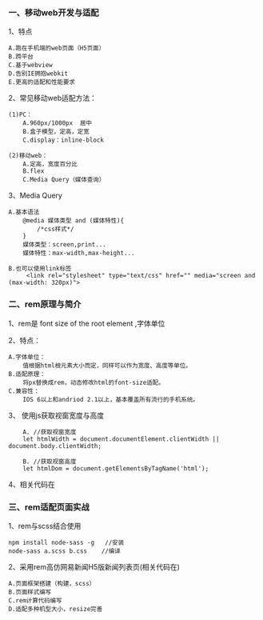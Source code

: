 ### 一、移动web开发与适配
1、特点

    A.跑在手机端的web页面（H5页面）
    B.跨平台
    C.基于webview
    D.告别IE拥抱webkit
    E.更高的适配和性能要求

2、常见移动web适配方法：

    (1)PC：
        A.960px/1000px  居中
        B.盒子模型，定高，定宽
        C.display：inline-block

    (2)移动web：
        A.定高，宽度百分比
        B.flex
        C.Media Query（媒体查询）

3、Media Query

    A.基本语法
        @media 媒体类型 and (媒体特性){
            /*css样式*/
        }
        媒体类型：screen,print...
        媒体特性：max-width,max-height...
    
    B.也可以使用link标签
         <link rel="stylesheet" type="text/css" href="" media="screen and (max-width: 320px)">

### 二、rem原理与简介
1、rem是 font size of the root element ,字体单位

2、特点：

    A.字体单位：
        值根据html根元素大小而定，同样可以作为宽度、高度等单位。
    B.适配原理：
        将px替换成rem，动态修改html的font-size适配。
    C.兼容性：
        IOS 6以上和andriod 2.1以上，基本覆盖所有流行的手机系统。

3、 使用js获取视窗宽度与高度

        A. //获取视窗宽度
        let htmlWidth = document.documentElement.clientWidth || document.body.clientWidth;
        
        B. //获取视窗高度
        let htmlDom = document.getElementsByTagName('html');

4、相关代码在

### 三、rem适配页面实战
1、rem与scss结合使用

    npm install node-sass -g   //安装
    node-sass a.scss b.css    //编译

2、采用rem高仿网易新闻H5版新闻列表页(相关代码在)

    A.页面框架搭建（构建，scss）
    B.页面样式编写
    C.rem计算代码编写
    D.适配多种机型大小，resize完善


